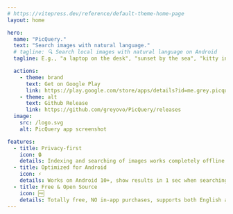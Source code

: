```yaml
---
# https://vitepress.dev/reference/default-theme-home-page
layout: home

hero:
  name: "PicQuery."
  text: "Search images with natural language."
  # tagline: 🔍 Search local images with natural language on Android
  tagline: E.g., "a laptop on the desk", "sunset by the sea", "kitty in the grass"...

  actions:
    - theme: brand
      text: Get on Google Play
      link: https://play.google.com/store/apps/details?id=me.grey.picquery
    - theme: alt
      text: Github Release
      link: https://github.com/greyovo/PicQuery/releases
  image:
    src: /logo.svg
    alt: PicQuery app screenshot

features:
  - title: Privacy-first
    icon: 🔒
    details: Indexing and searching of images works completely offline without worrying about privacy
  - title: Optimized for Android
    icon: ⚡️
    details: Works on Android 10+, show results in 1 sec when searching for 8,000+ photos
  - title: Free & Open Source
    icon: 🆓
    details: Totally free, NO in-app purchases, supports both English and Chinese
---
```


<style>
:root {
  --vp-home-hero-name-color: transparent;
  --vp-home-hero-name-background: -webkit-linear-gradient(120deg, #0078D7 30%, #41d1ff);

  --vp-c-brand-1: rgb(33, 99, 150);
  --vp-c-brand-2: rgba(0, 120, 215, 0.8);
  --vp-c-brand-3: rgb(0, 120, 215);
  
  --vp-home-hero-image-background-image: linear-gradient(-45deg, #0078D7 1%, #FFFFFF 50%);
  --vp-home-hero-image-filter: blur(44px);
}

.dark {
  /* --vp-home-hero-name-color: transparent;
  --vp-home-hero-name-background: -webkit-linear-gradient(120deg, #bd34fe 30%, #41d1ff); */
  
  --vp-home-hero-image-background-image: linear-gradient(-45deg, #18486e 55%, #000 50%);
  --vp-home-hero-image-filter: blur(11px);
}

@media (min-width: 640px) {
  :root {
    --vp-home-hero-image-filter: blur(56px);
  }
}

@media (min-width: 960px) {
  :root {
    --vp-home-hero-image-filter: blur(68px);
  }
}
</style>
